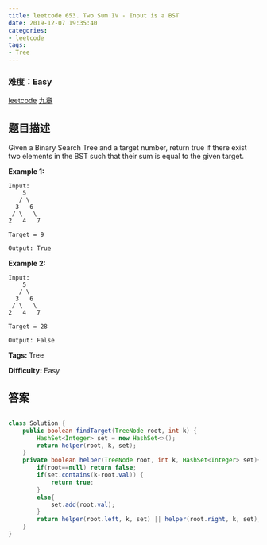 ```yaml
---
title: leetcode 653. Two Sum IV - Input is a BST
date: 2019-12-07 19:35:40
categories:
- leetcode
tags:
- Tree
---
```

### 难度：Easy

<a href="https://leetcode.com/problems/two-sum-iv-input-is-a-bst/">leetcode</a>
<a href="https://www.jiuzhang.com/solution/two-sum-iv-input-is-a-bst/">九章</a>
## 题目描述
Given a Binary Search Tree and a target number, return true if there exist two
elements in the BST such that their sum is equal to the given target.

**Example 1:**
        
    Input: 
        5
       / \
      3   6
     / \   \
    2   4   7
    
    Target = 9
    
    Output: True
    



**Example 2:**
        
    Input: 
        5
       / \
      3   6
     / \   \
    2   4   7
    
    Target = 28
    
    Output: False
    




**Tags:** Tree

**Difficulty:** Easy
## 答案
<!--more-->
```java

class Solution {
    public boolean findTarget(TreeNode root, int k) {
        HashSet<Integer> set = new HashSet<>();
        return helper(root, k, set);
    }
    private boolean helper(TreeNode root, int k, HashSet<Integer> set){
        if(root==null) return false;
        if(set.contains(k-root.val)) {
            return true;
        }
        else{
            set.add(root.val);
        }
        return helper(root.left, k, set) || helper(root.right, k, set);
    }
}
```
